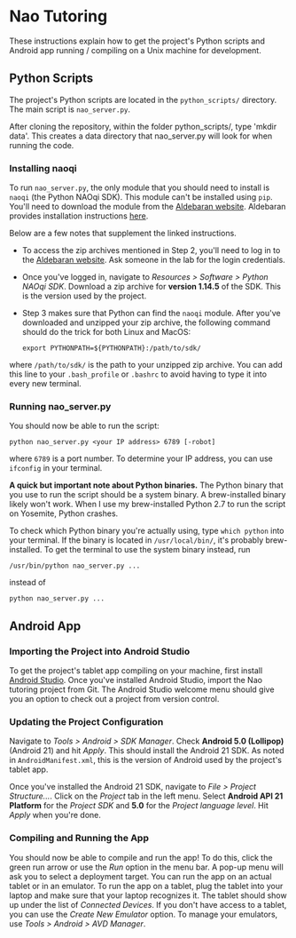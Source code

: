 # Nao Tutoring

These instructions explain how to get the project's Python scripts and Android app running / compiling on a Unix machine for development.

## Python Scripts

The project's Python scripts are located in the `python_scripts/` directory. The main script is `nao_server.py`.

After cloning the repository, within the folder python_scripts/, type 'mkdir data'. This creates a data directory that nao_server.py will look for when running the code.

### Installing naoqi

To run `nao_server.py`, the only module that you should need to install is `naoqi` (the Python NAOqi SDK).
This module can't be installed using `pip`.
You'll need to download the module from the [Aldebaran website](https://www.aldebaran.com/en).
Aldebaran provides installation instructions [here](http://doc.aldebaran.com/1-14/dev/python/install_guide.html).

Below are a few notes that supplement the linked instructions.

* To access the zip archives mentioned in Step 2, you'll need to log in to the [Aldebaran website](https://www.aldebaran.com/en).
Ask someone in the lab for the login credentials.

* Once you've logged in, navigate to *Resources > Software > Python NAOqi SDK*.
Download a zip archive for **version 1.14.5** of the SDK.
This is the version used by the project.

* Step 3 makes sure that Python can find the `naoqi` module.
After you've downloaded and unzipped your zip archive, the following command should do the trick for both Linux and MacOS:
    ```
    export PYTHONPATH=${PYTHONPATH}:/path/to/sdk/
    ```
where `/path/to/sdk/` is the path to your unzipped zip archive.
You can add this line to your `.bash_profile` or `.bashrc` to avoid having to type it into every new terminal.

### Running nao_server.py

You should now be able to run the script:
```
python nao_server.py <your IP address> 6789 [-robot]
```
where `6789` is a port number.
To determine your IP address, you can use `ifconfig` in your terminal.

**A quick but important note about Python binaries.**
The Python binary that you use to run the script should be a system binary.
A brew-installed binary likely won't work.
When I use my brew-installed Python 2.7 to run the script on Yosemite, Python crashes.

To check which Python binary you're actually using, type `which python` into your terminal.
If the binary is located in `/usr/local/bin/`, it's probably brew-installed.
To get the terminal to use the system binary instead, run
```
/usr/bin/python nao_server.py ...
```
instead of
```
python nao_server.py ...
```

## Android App

### Importing the Project into Android Studio

To get the project's tablet app compiling on your machine, first install [Android Studio](http://developer.android.com/sdk/index.html).
Once you've installed Android Studio, import the Nao tutoring project from Git.
The Android Studio welcome menu should give you an option to check out a project from version control.

### Updating the Project Configuration

Navigate to *Tools > Android > SDK Manager*.
Check **Android 5.0 (Lollipop)** (Android 21) and hit *Apply*.
This should install the Android 21 SDK.
As noted in `AndroidManifest.xml`, this is the version of Android used by the project's tablet app.

Once you've installed the Android 21 SDK, navigate to *File > Project Structure...*.
Click on the *Project* tab in the left menu.
Select **Android API 21 Platform** for the *Project SDK* and **5.0** for the *Project language level*.
Hit *Apply* when you're done.

### Compiling and Running the App

You should now be able to compile and run the app!
To do this, click the green run arrow or use the *Run* option in the menu bar.
A pop-up menu will ask you to select a deployment target.
You can run the app on an actual tablet or in an emulator. 
To run the app on a tablet, plug the tablet into your laptop and make sure that your laptop recognizes it.
The tablet should show up under the list of *Connected Devices*.
If you don't have access to a tablet, you can use the *Create New Emulator* option.
To manage your emulators, use *Tools > Android > AVD Manager*.
